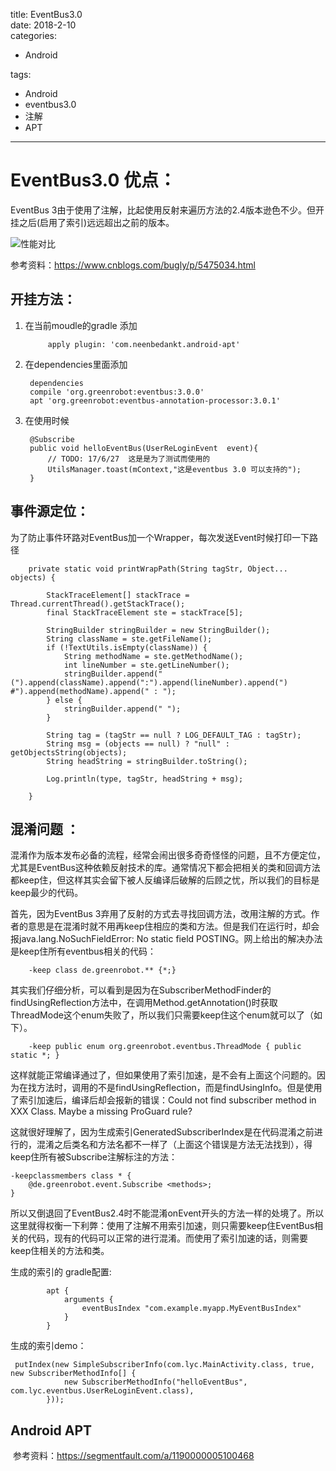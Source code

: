 title: EventBus3.0    
date: 2018-2-10     
categories:    
- Android    
       
       
       
tags:       
- Android    
- eventbus3.0    
- 注解    
- APT    
    
    
---

# EventBus3.0 优点：

EventBus 3由于使用了注解，比起使用反射来遍历方法的2.4版本逊色不少。但开挂之后(启用了索引)远远超出之前的版本。

![性能对比](http://i.imgur.com/5evKXOx.png)

参考资料：https://www.cnblogs.com/bugly/p/5475034.html


## 开挂方法：  
1. 在当前moudle的gradle 添加    

			apply plugin: 'com.neenbedankt.android-apt'   

2. 在dependencies里面添加   

		dependencies 
		compile 'org.greenrobot:eventbus:3.0.0'
		apt 'org.greenrobot:eventbus-annotation-processor:3.0.1'   


3. 在使用时候   

		@Subscribe
		public void helloEventBus(UserReLoginEvent  event){
		    // TODO: 17/6/27  这是是为了测试而使用的
		    UtilsManager.toast(mContext,"这是eventbus 3.0 可以支持的");
		}



## 事件源定位：  
为了防止事件环路对EventBus加一个Wrapper，每次发送Event时候打印一下路径   

	 	private static void printWrapPath(String tagStr, Object... objects) {

	        StackTraceElement[] stackTrace = Thread.currentThread().getStackTrace();
	        final StackTraceElement ste = stackTrace[5];

	        StringBuilder stringBuilder = new StringBuilder();
	        String className = ste.getFileName();
	        if (!TextUtils.isEmpty(className)) {
	            String methodName = ste.getMethodName();
	            int lineNumber = ste.getLineNumber();
	            stringBuilder.append("(").append(className).append(":").append(lineNumber).append(") #").append(methodName).append(" : ");
	        } else {
	            stringBuilder.append(" ");
	        }

	        String tag = (tagStr == null ? LOG_DEFAULT_TAG : tagStr);
	        String msg = (objects == null) ? "null" : getObjectsString(objects);
	        String headString = stringBuilder.toString();

	 		Log.println(type, tagStr, headString + msg);

	 	}


## 混淆问题  ：  

混淆作为版本发布必备的流程，经常会闹出很多奇奇怪怪的问题，且不方便定位，尤其是EventBus这种依赖反射技术的库。通常情况下都会把相关的类和回调方法都keep住，但这样其实会留下被人反编译后破解的后顾之忧，所以我们的目标是keep最少的代码。

首先，因为EventBus 3弃用了反射的方式去寻找回调方法，改用注解的方式。作者的意思是在混淆时就不用再keep住相应的类和方法。但是我们在运行时，却会报java.lang.NoSuchFieldError: No static field POSTING。网上给出的解决办法是keep住所有eventbus相关的代码：

		-keep class de.greenrobot.** {*;}  


其实我们仔细分析，可以看到是因为在SubscriberMethodFinder的findUsingReflection方法中，在调用Method.getAnnotation()时获取ThreadMode这个enum失败了，所以我们只需要keep住这个enum就可以了（如下）。

		-keep public enum org.greenrobot.eventbus.ThreadMode { public static *; }   


这样就能正常编译通过了，但如果使用了索引加速，是不会有上面这个问题的。因为在找方法时，调用的不是findUsingReflection，而是findUsingInfo。但是使用了索引加速后，编译后却会报新的错误：Could not find subscriber method in XXX Class. Maybe a missing ProGuard rule?

这就很好理解了，因为生成索引GeneratedSubscriberIndex是在代码混淆之前进行的，混淆之后类名和方法名都不一样了（上面这个错误是方法无法找到），得keep住所有被Subscribe注解标注的方法：

	-keepclassmembers class * {
	    @de.greenrobot.event.Subscribe <methods>;
	}


所以又倒退回了EventBus2.4时不能混淆onEvent开头的方法一样的处境了。所以这里就得权衡一下利弊：使用了注解不用索引加速，则只需要keep住EventBus相关的代码，现有的代码可以正常的进行混淆。而使用了索引加速的话，则需要keep住相关的方法和类。   

生成的索引的 gradle配置:  

			apt {
			    arguments {
			        eventBusIndex "com.example.myapp.MyEventBusIndex"
			    }
			}   

生成的索引demo：  

	 putIndex(new SimpleSubscriberInfo(com.lyc.MainActivity.class, true, new SubscriberMethodInfo[] {
	            new SubscriberMethodInfo("helloEventBus", com.lyc.eventbus.UserReLoginEvent.class),
	        }));


## Android APT
  参考资料：https://segmentfault.com/a/1190000005100468

